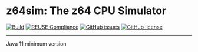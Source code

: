 # z64sim: The z64 CPU Simulator

[![Build](https://github.com/alessandropellegrini/z64sim/actions/workflows/ci.yml/badge.svg)](https://github.com/alessandropellegrini/z64sim/actions/workflows/ci.yml)
[![REUSE Compliance](https://github.com/alessandropellegrini/z64sim/actions/workflows/reuse.yml/badge.svg)](https://github.com/alessandropellegrini/z64sim/actions/workflows/reuse.yml)
[![GitHub issues](https://img.shields.io/github/issues/alessandropellegrini/z64sim)](https://github.com/alessandropellegrini/z64sim/issues)
[![GitHub license](https://img.shields.io/github/license/alessandropellegrini/z64sim)](https://github.com/alessandropellegrini/z64sim)

---


Java 11 minimum version
